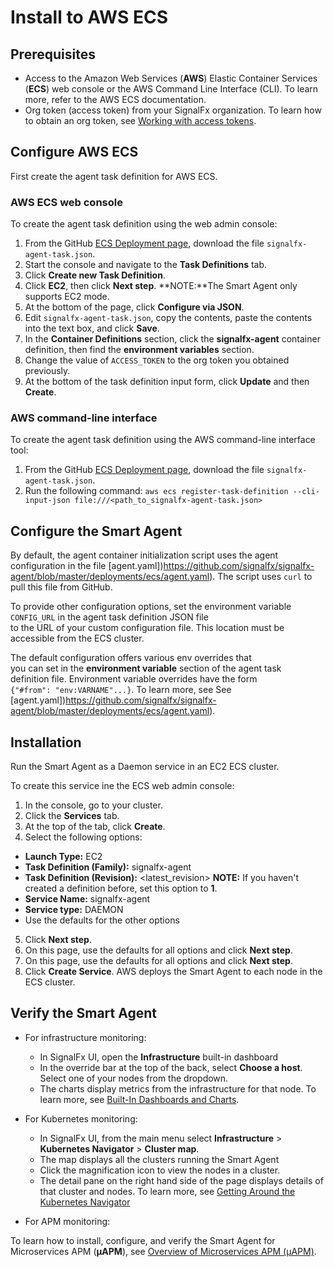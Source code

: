 # Install to AWS ECS

## Prerequisites

* Access to the Amazon Web Services (**AWS**) Elastic Container Services
(**ECS**) web console or the AWS Command Line Interface (CLI). To learn more,
refer to the AWS ECS documentation.
* Org token (access token) from your SignalFx organization. To learn how
to obtain an org token, see [Working with access tokens](https://docs.signalfx.com/en/latest/admin-guide/tokens.html#working-with-access-tokens).

## Configure AWS ECS

First create the agent task definition for AWS ECS.

### AWS ECS web console

To create the agent task definition using the web admin console:

1. From the GitHub [ECS Deployment page](https://github.com/signalfx/signalfx-agent/tree/master/deployments/ecs#ecs-deployment),
download the file `signalfx-agent-task.json`.
2. Start the console and navigate to the **Task Definitions** tab.
3. Click **Create new Task Definition**.
4. Click **EC2**, then click **Next step**.
**NOTE:**The Smart Agent only supports EC2 mode.
5. At the bottom of the page, click **Configure via JSON**.
6. Edit `signalfx-agent-task.json`, copy the contents, paste the contents into the text box, and click **Save**.
7. In the **Container Definitions** section, click the **signalfx-agent** container definition, then find the **environment variables** section.
8. Change the value of `ACCESS_TOKEN` to the org token you obtained previously.
9. At the bottom of the task definition input form, click **Update** and then **Create**.

### AWS command-line interface

To create the agent task definition using the AWS command-line interface tool:

1. From the GitHub [ECS Deployment page](https://github.com/signalfx/signalfx-agent/tree/master/deployments/ecs#ecs-deployment),
download the file `signalfx-agent-task.json`.
2. Run the following command:
`aws ecs register-task-definition --cli-input-json file:///<path_to_signalfx-agent-task.json>`

## Configure the Smart Agent

By default, the agent container initialization script uses the agent configuration in
the file [agent.yaml])https://github.com/signalfx/signalfx-agent/blob/master/deployments/ecs/agent.yaml). The script
uses `curl` to pull this file from GitHub.

To provide other configuration options, set the environment variable `CONFIG_URL` in the agent task definition JSON file  
to the URL of your custom configuration file. This location must be accessible from the ECS cluster.

The default configuration offers various env overrides that  
you can set in the **environment variable** section of the agent task  
definition file. Environment variable overrides have the form  
`{"#from": "env:VARNAME"...}`. To learn more, see See [agent.yaml])https://github.com/signalfx/signalfx-agent/blob/master/deployments/ecs/agent.yaml).

## Installation

Run the Smart Agent as a Daemon service in an EC2 ECS cluster.

To create this service ine the ECS web admin console:

1. In the console, go to your cluster.
2. Click the **Services** tab.
3. At the top of the tab, click **Create**.
4. Select the following options:
- **Launch Type:** EC2
- **Task Definition (Family):** signalfx-agent
- **Task Definition (Revision):** <latest_revision>
**NOTE:** If you haven't created a definition before, set this option to **1**.
- **Service Name:** signalfx-agent
- **Service type:** DAEMON
- Use the defaults for the other options
5. Click **Next step**.
6. On this page, use the defaults for all options and click **Next step**.
7. On this page, use the defaults for all options and click **Next step**.
8. Click **Create Service**. AWS deploys the Smart Agent to each node in the ECS cluster.

## Verify the Smart Agent

* For infrastructure monitoring:
  - In SignalFx UI, open the **Infrastructure** built-in dashboard
  - In the override bar at the top of the back, select **Choose a host**. Select one of your nodes from the dropdown.
  - The charts display metrics from the infrastructure for that node.
 To learn more, see [Built-In Dashboards and Charts](https://docs.signalfx.com/en/latest/getting-started/built-in-content/built-in-dashboards.html).

* For Kubernetes monitoring:
  - In SignalFx UI, from the main menu select **Infrastructure** > **Kubernetes Navigator** > **Cluster map**.
  - The map displays all the clusters running the Smart Agent
  - Click the magnification icon to view the nodes in a cluster.
  - The detail pane on the right hand side of the page displays details of that cluster and nodes.
  To learn more, see [Getting Around the Kubernetes Navigator](https://docs.signalfx.com/en/latest/integrations/kubernetes/get-around-k8s-navigator.html)

* For APM monitoring:

To learn how to install, configure, and verify the Smart Agent for Microservices APM (**µAPM**), see
[Overview of Microservices APM (µAPM)](https://docs.signalfx.com/en/latest/apm2/apm2-overview/apm2-overview.html).


